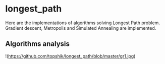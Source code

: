 # longest_path
Here are the implementations of algorithms solving Longest Path problem.
Gradient descent, Metropolis and Simulated Annealing are implemented.
## Algorithms analysis
!(https://github.com/topshik/longest_path/blob/master/gr1.jpg)
